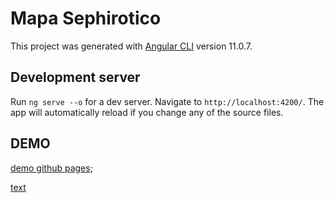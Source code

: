 # Mapa Sephirotico

This project was generated with [Angular CLI](https://github.com/angular/angular-cli) version 11.0.7.

## Development server

Run `ng serve --o` for a dev server. Navigate to `http://localhost:4200/`. The app will automatically reload if you change any of the source files.

## DEMO

[demo github pages](https://kevinmartins367.github.io/mapa-astral-sephirotico/);

[text](https://link)
